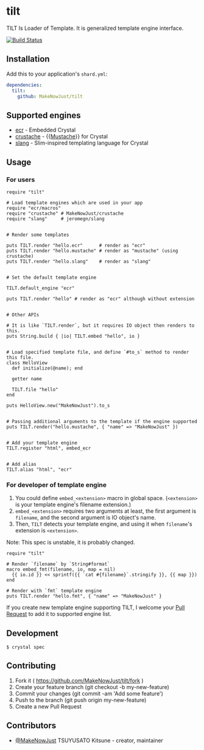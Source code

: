 # tilt

TILT Is Loader of Template. It is generalized template engine interface.

[![Build Status](https://travis-ci.org/MakeNowJust/tilt.svg?branch=master)](https://travis-ci.org/MakeNowJust/tilt)


## Installation

Add this to your application's `shard.yml`:

```yaml
dependencies:
  tilt:
    github: MakeNowJust/tilt
```


## Supported engines

  - [ecr](http://crystal-lang.org/api/ECR.html) - Embedded Crystal
  - [crustache](https://github.com/MakeNowJust/crustache) - {{[Mustache](https://mustache.github.io/)}} for Crystal
  - [slang](https://github.com/jeromegn/slang) - Slim-inspired templating language for Crystal

## Usage

### For users

```crystal
require "tilt"

# Load template engines which are used in your app
require "ecr/macros"
require "crustache" # MakeNowJust/crustache
require "slang"     # jeromegn/slang


# Render some templates

puts TILT.render "hello.ecr"      # render as "ecr"
puts TILT.render "hello.mustache" # render as "mustache" (using crustache)
puts TILT.render "hello.slang"    # render as "slang"


# Set the default template engine

TILT.default_engine "ecr"

puts TILT.render "hello" # render as "ecr" although without extension


# Other APIs

# It is like `TILT.render`, but it requires IO object then renders to this.
puts String.build { |io| TILT.embed "hello", io }


# Load specified template file, and define `#to_s` method to render this file.
class HelloView
  def initialize(@name); end

  getter name

  TILT.file "hello"
end

puts HelloView.new("MakeNowJust").to_s


# Passing additional arguments to the template if the engine supported
puts TILT.render("hello.mustache", { "name" => "MakeNowJust" })


# Add your template engine
TILT.register "html", embed_ecr


# Add alias
TILT.alias "html", "ecr"
```

### For developer of template engine

  1. You could define `embed_<extension>` macro in global space. (`<extension>` is your template engine's filename extension.)
  2. `embed_<extension>` requires two arguments at least, the first argument is `filename`, and the second argument is IO object's name.
  3. Then, `TILT` detects your template engine, and using it when `filename`'s extension is `<extension>`.

Note: This spec is unstable, it is probably changed.

```crystal
require "tilt"

# Render `filename` by `String#format`
macro embed_fmt(filename, io, map = nil)
  {{ io.id }} << sprintf({{ `cat #{filename}`.stringify }}, {{ map }})
end

# Render with `fmt` template engine
puts TILT.render "hello.fmt", { "name" => "MakeNowJust" }
```

If you create new template engine supporting TILT, I welcome your [Pull Request](https://github.com/MakeNowJust/tilt/pulls) to add it to supported engine list.


## Development

```console
$ crystal spec
```

## Contributing

1. Fork it ( <https://github.com/MakeNowJust/tilt/fork> )
2. Create your feature branch (git checkout -b my-new-feature)
3. Commit your changes (git commit -am 'Add some feature')
4. Push to the branch (git push origin my-new-feature)
5. Create a new Pull Request

## Contributors

- [@MakeNowJust](https://github.com/MakeNowJust) TSUYUSATO Kitsune - creator, maintainer
